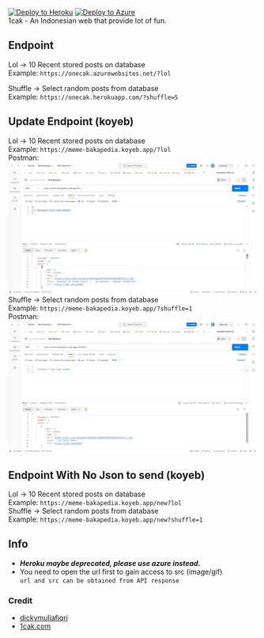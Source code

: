 [![Deploy to Heroku](https://github.com/dickymuliafiqri/onecak/actions/workflows/heroku.yml/badge.svg)](https://github.com/dickymuliafiqri/onecak/actions/workflows/heroku.yml)
[![Deploy to Azure](https://github.com/dickymuliafiqri/onecak/actions/workflows/azure.yml/badge.svg)](https://github.com/dickymuliafiqri/onecak/actions/workflows/main_onecak.yml)  
1cak - An Indonesian web that provide lot of fun.

## Endpoint

Lol -> 10 Recent stored posts on database  
Example: `https://onecak.azurewebsites.net/?lol`

Shuffle -> Select random posts from database  
Example: `https://onecak.herokuapp.com/?shuffle=5`

## Update Endpoint (koyeb)

Lol -> 10 Recent stored posts on database  
Example: `https://meme-bakapedia.koyeb.app/?lol`<br>
Postman: <br>
![10 meme](./Screenshot-1.png)<br>
Shuffle -> Select random posts from database <br>
Example: `https://meme-bakapedia.koyeb.app/?shuffle=1`<br>
Postman:<br>
![1 meme](./Screenshot-2.png)<br>

## Endpoint With No Json to send (koyeb)
Lol -> 10 Recent stored posts on database  
Example: `https://meme-bakapedia.koyeb.app/new?lol`<br>
Shuffle -> Select random posts from database <br>
Example: `https://meme-bakapedia.koyeb.app/new?shuffle=1`<br>


## Info

- **_Heroku maybe deprecated, please use azure instead._**
- You need to open the url first to gain access to src (image/gif)  
   `url and src can be obtained from API response`

### Credit

- [dickymuliafiqri](https://github.com/dickymuliafiqri)
- [1cak.com](https://1cak.com)
